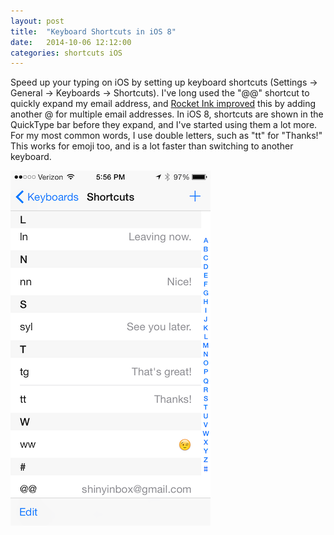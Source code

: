 ```yaml
---
layout: post
title:  "Keyboard Shortcuts in iOS 8"
date:   2014-10-06 12:12:00
categories: shortcuts iOS
---
```

Speed up your typing on iOS by setting up keyboard shortcuts (Settings → General → Keyboards → Shortcuts). I've long used the "@@" shortcut to quickly expand my email address, and [Rocket Ink improved](http://rocketink.net/2014/09/ios-@@-shortcut.html) this by adding another @ for multiple email addresses. In iOS 8, shortcuts are shown in the QuickType bar before they expand, and I've started using them a lot more. For my most common words, I use double letters, such as "tt" for "Thanks!" This works for emoji too, and is a lot faster than switching to another keyboard.

![iOS Keyboard Shortcut Settings](/images/2014-10-06-ios-shortcuts.png)